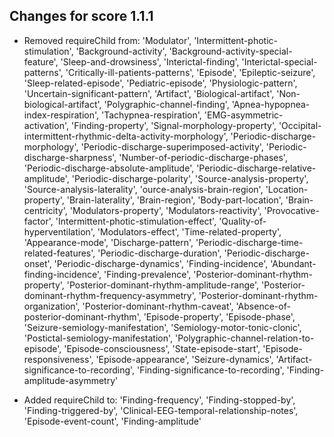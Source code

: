 ## Changes for score 1.1.1

* Removed requireChild from: 'Modulator', 'Intermittent-photic-stimulation', 'Background-activity', 'Background-activity-special-feature', 'Sleep-and-drowsiness', 'Interictal-finding', 'Interictal-special-patterns', 'Critically-ill-patients-patterns', 'Episode', 'Epileptic-seizure', 'Sleep-related-episode', 'Pediatric-episode', 'Physiologic-pattern', 'Uncertain-significant-pattern', 'Artifact', 'Biological-artifact', 'Non-biological-artifact', 'Polygraphic-channel-finding', 'Apnea-hypopnea-index-respiration', 'Tachypnea-respiration', 'EMG-asymmetric-activation', 'Finding-property', 'Signal-morphology-property', 'Occipital-intermittent-rhythmic-delta-activity-morphology', 'Periodic-discharge-morphology', 'Periodic-discharge-superimposed-activity', 'Periodic-discharge-sharpness', 'Number-of-periodic-discharge-phases', 'Periodic-discharge-absolute-amplitude', 'Periodic-discharge-relative-amplitude', 'Periodic-discharge-polarity', 'Source-analysis-property', 'Source-analysis-laterality', 'ource-analysis-brain-region', 'Location-property', 'Brain-laterality', 'Brain-region', 'Body-part-location', 'Brain-centricity', 'Modulators-property', 'Modulators-reactivity', 'Provocative-factor', 'Intermittent-photic-stimulation-effect', 'Quality-of-hyperventilation', 'Modulators-effect', 'Time-related-property', 'Appearance-mode', 'Discharge-pattern', 'Periodic-discharge-time-related-features', 'Periodic-discharge-duration', 'Periodic-discharge-onset', 'Periodic-discharge-dynamics', 'Finding-incidence', 'Abundant-finding-incidence', 'Finding-prevalence', 'Posterior-dominant-rhythm-property', 'Posterior-dominant-rhythm-amplitude-range', 'Posterior-dominant-rhythm-frequency-asymmetry', 'Posterior-dominant-rhythm-organization', 'Posterior-dominant-rhythm-caveat', 'Absence-of-posterior-dominant-rhythm', 'Episode-property', 'Episode-phase', 'Seizure-semiology-manifestation', 'Semiology-motor-tonic-clonic', 'Postictal-semiology-manifestation', 'Polygraphic-channel-relation-to-episode', 'Episode-consciousness', 'State-episode-start', 'Episode-responsiveness', 'Episode-appearance', 'Seizure-dynamics', 'Artifact-significance-to-recording', 'Finding-significance-to-recording', 'Finding-amplitude-asymmetry'

* Added requireChild to: 'Finding-frequency', 'Finding-stopped-by', 'Finding-triggered-by', 'Clinical-EEG-temporal-relationship-notes', 'Episode-event-count', 'Finding-amplitude'
